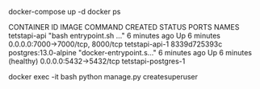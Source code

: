 docker-compose up -d
docker ps

CONTAINER ID   IMAGE                  COMMAND                  CREATED         STATUS                   PORTS                              NAMES
<container name>   tetstapi-api           "bash entrypoint.sh …"   6 minutes ago   Up 6 minutes             0.0.0.0:7000->7000/tcp, 8000/tcp   tetstapi-api-1
8339d725393c   postgres:13.0-alpine   "docker-entrypoint.s…"   6 minutes ago   Up 6 minutes (healthy)   0.0.0.0:5432->5432/tcp             tetstapi-postgres-1


docker exec -it <container name> bash 
python manage.py createsuperuser
